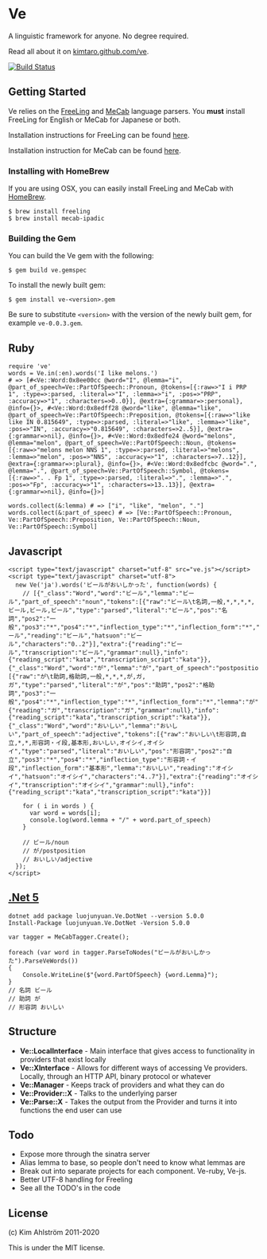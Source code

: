 Ve
==

A linguistic framework for anyone. No degree required.

Read all about it on [kimtaro.github.com/ve](http://kimtaro.github.com/ve).

[![Build Status](https://travis-ci.org/Kimtaro/ve.svg?branch=master)](https://travis-ci.org/Kimtaro/ve)

Getting Started
---------------

Ve relies on the [FreeLing](http://nlp.lsi.upc.edu/freeling/) and [MeCab](http://mecab.googlecode.com/svn/trunk/mecab/doc/index.html)
language parsers. You **must** install FreeLing for English or MeCab for Japanese or both.

Installation instructions for FreeLing can be found [here](http://nlp.lsi.upc.edu/freeling/index.php?option=com_content&task=view&id=15&Itemid=44).

Installation instruction for MeCab can be found [here](https://taku910.github.io/mecab/#install).

### Installing with HomeBrew

If you are using OSX, you can easily install FreeLing and MeCab with [HomeBrew](http://brew.sh/).

```
$ brew install freeling
$ brew install mecab-ipadic
```

### Building the Gem

You can build the Ve gem with the following:

```
$ gem build ve.gemspec
```

To install the newly built gem:

```
$ gem install ve-<version>.gem
```

Be sure to substitute `<version>` with the version of the newly built gem, for example `ve-0.0.3.gem`.

Ruby
----

    require 've'
    words = Ve.in(:en).words('I like melons.')
    # => [#<Ve::Word:0x8ee00cc @word="I", @lemma="i", @part_of_speech=Ve::PartOfSpeech::Pronoun, @tokens=[{:raw=>"I i PRP 1", :type=>:parsed, :literal=>"I", :lemma=>"i", :pos=>"PRP", :accuracy=>"1", :characters=>0..0}], @extra={:grammar=>:personal}, @info={}>, #<Ve::Word:0x8edff28 @word="like", @lemma="like", @part_of_speech=Ve::PartOfSpeech::Preposition, @tokens=[{:raw=>"like like IN 0.815649", :type=>:parsed, :literal=>"like", :lemma=>"like", :pos=>"IN", :accuracy=>"0.815649", :characters=>2..5}], @extra={:grammar=>nil}, @info={}>, #<Ve::Word:0x8edfe24 @word="melons", @lemma="melon", @part_of_speech=Ve::PartOfSpeech::Noun, @tokens=[{:raw=>"melons melon NNS 1", :type=>:parsed, :literal=>"melons", :lemma=>"melon", :pos=>"NNS", :accuracy=>"1", :characters=>7..12}], @extra={:grammar=>:plural}, @info={}>, #<Ve::Word:0x8edfcbc @word=".", @lemma=".", @part_of_speech=Ve::PartOfSpeech::Symbol, @tokens=[{:raw=>". . Fp 1", :type=>:parsed, :literal=>".", :lemma=>".", :pos=>"Fp", :accuracy=>"1", :characters=>13..13}], @extra={:grammar=>nil}, @info={}>]

    words.collect(&:lemma) # => ["i", "like", "melon", "."]
    words.collect(&:part_of_speec) # => [Ve::PartOfSpeech::Pronoun, Ve::PartOfSpeech::Preposition, Ve::PartOfSpeech::Noun, Ve::PartOfSpeech::Symbol]

Javascript
----------

    <script type="text/javascript" charset="utf-8" src="ve.js"></script>
    <script type="text/javascript" charset="utf-8">
      new Ve('ja').words('ビールがおいしかった', function(words) {
        // [{"_class":"Word","word":"ビール","lemma":"ビール","part_of_speech":"noun","tokens":[{"raw":"ビール\t名詞,一般,*,*,*,*,ビール,ビール,ビール","type":"parsed","literal":"ビール","pos":"名詞","pos2":"一般","pos3":"*","pos4":"*","inflection_type":"*","inflection_form":"*","lemma":"ビール","reading":"ビール","hatsuon":"ビール","characters":"0..2"}],"extra":{"reading":"ビール","transcription":"ビール","grammar":null},"info":{"reading_script":"kata","transcription_script":"kata"}},{"_class":"Word","word":"が","lemma":"が","part_of_speech":"postposition","tokens":[{"raw":"が\t助詞,格助詞,一般,*,*,*,が,ガ,ガ","type":"parsed","literal":"が","pos":"助詞","pos2":"格助詞","pos3":"一般","pos4":"*","inflection_type":"*","inflection_form":"*","lemma":"が","reading":"ガ","hatsuon":"ガ","characters":"3..3"}],"extra":{"reading":"ガ","transcription":"ガ","grammar":null},"info":{"reading_script":"kata","transcription_script":"kata"}},{"_class":"Word","word":"おいしい","lemma":"おいしい","part_of_speech":"adjective","tokens":[{"raw":"おいしい\t形容詞,自立,*,*,形容詞・イ段,基本形,おいしい,オイシイ,オイシイ","type":"parsed","literal":"おいしい","pos":"形容詞","pos2":"自立","pos3":"*","pos4":"*","inflection_type":"形容詞・イ段","inflection_form":"基本形","lemma":"おいしい","reading":"オイシイ","hatsuon":"オイシイ","characters":"4..7"}],"extra":{"reading":"オイシイ","transcription":"オイシイ","grammar":null},"info":{"reading_script":"kata","transcription_script":"kata"}}]

        for ( i in words ) {
          var word = words[i];
          console.log(word.lemma + "/" + word.part_of_speech)
        }

        // ビール/noun
        // が/postposition
        // おいしい/adjective
      });
    </script>
    
[.Net 5](https://github.com/Eroge-Helper/Ve.DotNet)
----------

    dotnet add package luojunyuan.Ve.DotNet --version 5.0.0
    Install-Package luojunyuan.Ve.DotNet -Version 5.0.0
    
    var tagger = MeCabTagger.Create();

    foreach (var word in tagger.ParseToNodes("ビールがおいしかった").ParseVeWords())
    {
        Console.WriteLine($"{word.PartOfSpeech} {word.Lemma}");
    }
    // 名詞 ビール
    // 助詞 が
    // 形容詞 おいしい

Structure
---------

- **Ve::LocalInterface** - Main interface that gives access to functionality in providers that exist locally
- **Ve::XInterface** - Allows for different ways of accessing Ve providers. Locally, through an HTTP API, binary protocol or whatever
- **Ve::Manager** - Keeps track of providers and what they can do
- **Ve::Provider::X** - Talks to the underlying parser
- **Ve::Parse::X** - Takes the output from the Provider and turns it into functions the end user can use

Todo
----

- Expose more through the sinatra server
- Alias lemma to base, so people don't need to know what lemmas are
- Break out into separate projects for each component. Ve-ruby, Ve-js.
- Better UTF-8 handling for Freeling
- See all the TODO's in the code

License
-------

(c) Kim Ahlström 2011-2020

This is under the MIT license.
